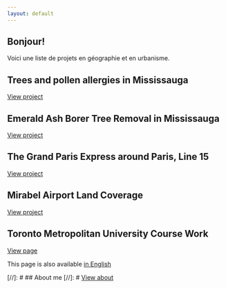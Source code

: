 ```yaml
---
layout: default
---
```


## Bonjour!
Voici une liste de projets en géographie et en urbanisme. 

## Trees and pollen allergies in Mississauga
[View project](./proj_treeallergy.html)

## Emerald Ash Borer Tree Removal in Mississauga
[View project](./proj_emeraldashborer.html)

## The Grand Paris Express around Paris, Line 15
[View project](./proj_gpeligne15.html)

## Mirabel Airport Land Coverage
[View project](./proj_aeroportmirabel.html)

## Toronto Metropolitan University Course Work
[View page](/diversityinclusion.html)

This page is also available [in English](/index)


[//]: # ## About me
[//]: # [View about](./about.html)
